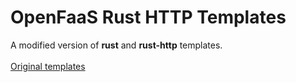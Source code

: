 # OpenFaaS Rust HTTP Templates

A modified version of **rust** and **rust-http** templates. <br><br>
[Original templates](https://github.com/openfaas-incubator/rust-http-template)